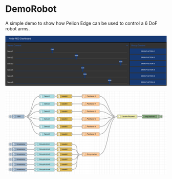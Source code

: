 # DemoRobot
A simple demo to show how Pelion Edge can be used to control a 6 DoF robot arms. 


![](pictures/node-red-dashboard.png)

![](pictures/node-red-flow.png)
